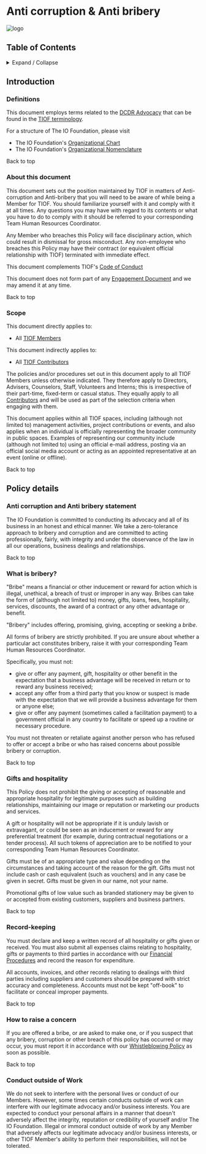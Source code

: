 # Anti corruption & Anti bribery



![logo](http://tiof.click/TIOFWikiHeader)

## Table of Contents

<details>

<summary>Expand / Collapse</summary>

&#x20;

1. Introduction
   * Definitions
   * About this document
   * Scope
2. Policy details
   * Anti corruption and Anti bribery statement
   * What is bribery?
   * Gifts and hospitality
   * Record keeping
   * How to raise a concern
   * Conduct outside of Work

</details>

## Introduction

### Definitions

This document employs terms related to the [DCDR Advocacy](http://tiof.click/Advocacy) that can be found in the [TIOF terminology](http://tiof.click/Terminology).

For a structure of The IO Foundation, please visit

* The IO Foundation's [Organizational Chart](http://tiof.click/TIOFOrgChart)
* The IO Foundation's [Organizational Nomenclature](http://tiof.click/OrgNomenclature)

Back to top

### About this document

This document sets out the position maintained by TIOF in matters of Anti-corruption and Anti-bribery that you will need to be aware of while being a Member for TIOF. You should familiarize yourself with it and comply with it at all times. Any questions you may have with regard to its contents or what you have to do to comply with it should be referred to your corresponding Team Human Resources Coordinator.

Any Member who breaches this Policy will face disciplinary action, which could result in dismissal for gross misconduct. Any non-employee who breaches this Policy may have their contract (or equivalent official relationship with TIOF) terminated with immediate effect.

This document complements TIOF's [Code of Conduct](http://tiof.click/TIOFPolicyCoC)

This document does not form part of any [Engagement Document](https://github.com/TheIOFoundation/TIOF/wiki/Terminology#engagement-document) and we may amend it at any time.

Back to top

### Scope

This document directly applies to:

* All [TIOF Members](https://github.com/TheIOFoundation/TIOF/wiki/Terminology#member)

This document indirectly applies to:

* All [TIOF Contributors](https://github.com/TheIOFoundation/TIOF/wiki/Terminology#contributors)

The policies and/or procedures set out in this document apply to all TIOF Members unless otherwise indicated. They therefore apply to Directors, Advisers, Counselors, Staff, Volunteers and Interns; this is irrespective of their part-time, fixed-term or casual status. They equally apply to all [Contributors](https://github.com/TheIOFoundation/TIOF/wiki/Terminology#contributors) and will be used as part of the selection criteria when engaging with them.

This document applies within all TIOF spaces, including (although not limited to) management activities, project contributions or events, and also applies when an individual is officially representing the broader community in public spaces. Examples of representing our community include (although not limited to) using an official e-mail address, posting via an official social media account or acting as an appointed representative at an event (online or offline).

Back to top

## Policy details

### Anti corruption and Anti bribery statement

The IO Foundation is committed to conducting its advocacy and all of its business in an honest and ethical manner. We take a zero-tolerance approach to bribery and corruption and are committed to acting professionally, fairly, with integrity and under the observance of the law in all our operations, business dealings and relationships.

Back to top

### What is bribery?

"Bribe" means a financial or other inducement or reward for action which is illegal, unethical, a breach of trust or improper in any way. Bribes can take the form of (although not limited to) money, gifts, loans, fees, hospitality, services, discounts, the award of a contract or any other advantage or benefit.

"Bribery" includes offering, promising, giving, accepting or seeking a _bribe_.

All forms of bribery are strictly prohibited. If you are unsure about whether a particular act constitutes bribery, raise it with your corresponding Team Human Resources Coordinator.

Specifically, you must not:

* give or offer any payment, gift, hospitality or other benefit in the expectation that a business advantage will be received in return or to reward any business received;
* accept any offer from a third party that you know or suspect is made with the expectation that we will provide a business advantage for them or anyone else;
* give or offer any payment (sometimes called a facilitation payment) to a government official in any country to facilitate or speed up a routine or necessary procedure.

You must not threaten or retaliate against another person who has refused to offer or accept a bribe or who has raised concerns about possible bribery or corruption.

Back to top

### Gifts and hospitality

This Policy does not prohibit the giving or accepting of reasonable and appropriate hospitality for legitimate purposes such as building relationships, maintaining our image or reputation or marketing our products and services.

A gift or hospitality will not be appropriate if it is unduly lavish or extravagant, or could be seen as an inducement or reward for any preferential treatment (for example, during contractual negotiations or a tender process). All such tokens of appreciation are to be notified to your corresponding Team Human Resources Coordinator.

Gifts must be of an appropriate type and value depending on the circumstances and taking account of the reason for the gift. Gifts must not include cash or cash equivalent (such as vouchers) and in any case be given in secret. Gifts must be given in our name, not your name.

Promotional gifts of low value such as branded stationery may be given to or accepted from existing customers, suppliers and business partners.

Back to top

### Record-keeping

You must declare and keep a written record of all hospitality or gifts given or received. You must also submit all expenses claims relating to hospitality, gifts or payments to third parties in accordance with our [Financial Procedures](http://tiof.click/ProceduresFinancial) and record the reason for expenditure.

All accounts, invoices, and other records relating to dealings with third parties including suppliers and customers should be prepared with strict accuracy and completeness. Accounts must not be kept "off-book" to facilitate or conceal improper payments.

Back to top

### How to raise a concern

If you are offered a bribe, or are asked to make one, or if you suspect that any bribery, corruption or other breach of this policy has occurred or may occur, you must report it in accordance with our [Whistleblowing Policy](http://tiof.click/PolicyWhisteblowing) as soon as possible.

Back to top

### Conduct outside of Work

We do not seek to interfere with the personal lives or conduct of our Members. However, some times certain conducts outside of work can interfere with our legitimate advocacy and/or business interests. You are expected to conduct your personal affairs in a manner that doesn't adversely affect the integrity, reputation or credibility of yourself and/or The IO Foundation. Illegal or immoral conduct outside of work by any Member that adversely affects our legitimate advocacy and/or business interests, or other TIOF Member's ability to perform their responsibilities, will not be tolerated.
